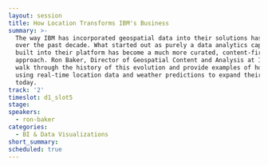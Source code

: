 ```yaml
---
layout: session
title: How Location Transforms IBM's Business
summary: >-
  The way IBM has incorporated geospatial data into their solutions has evolved
  over the past decade. What started out as purely a data analytics capability
  built into their platform has become a much more curated, content-first
  approach. Ron Baker, Director of Geospatial Content and Analysis at IBM, will
  walk through the history of this evolution and provide examples of how IBM is
  using real-time location data and weather predictions to expand their business
  today.
track: '2'
timeslot: d1_slot5
stage:
speakers:
  - ron-baker
categories:
  - BI & Data Visualizations
short_summary: 
scheduled: true
---
```


